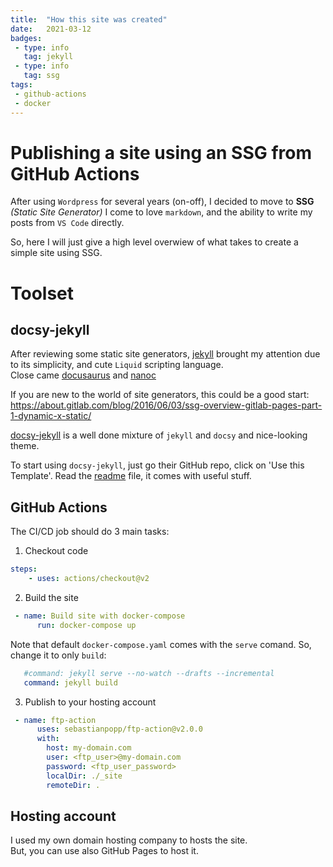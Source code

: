 ```yaml
---
title:  "How this site was created"
date:   2021-03-12 
badges: 
 - type: info
   tag: jekyll
 - type: info
   tag: ssg
tags:
 - github-actions
 - docker
---
```


# Publishing a site using an SSG from GitHub Actions

After using `Wordpress` for several years (on-off), I decided to move to **SSG** *(Static Site Generator)*
I come to love `markdown`, and the ability to write my posts from `VS Code` directly.

So, here I will just give a high level overwiew of what takes to create a simple site using SSG.

<!--more-->

# Toolset

## docsy-jekyll

After reviewing some static site generators, [jekyll](https://jekyllrb.com/docs/) brought my attention due to its simplicity, and cute `Liquid` scripting language.  
Close came [docusaurus](https://docusaurus.io/) and [nanoc](https://nanoc.ws/)

If you are new to the world of site generators, this could be a good start:  
<https://about.gitlab.com/blog/2016/06/03/ssg-overview-gitlab-pages-part-1-dynamic-x-static/>

[docsy-jekyll](https://github.com/vsoch/docsy-jekyll) is a well done mixture of `jekyll` and `docsy` and nice-looking theme.

To start using `docsy-jekyll`, just go their GitHub repo, click on 'Use this Template'.
Read the [readme](https://github.com/vsoch/docsy-jekyll/blob/master/README.md) file, it comes with useful stuff.
 
## GitHub Actions

The CI/CD job should do 3 main tasks:

1. Checkout code

~~~yaml
steps:    
    - uses: actions/checkout@v2
~~~

2. Build the site

~~~yaml
 - name: Build site with docker-compose
      run: docker-compose up
~~~

Note that default `docker-compose.yaml` comes with the `serve` comand. 
So, change it to only `build`:

~~~yaml
   #command: jekyll serve --no-watch --drafts --incremental
   command: jekyll build  
~~~

3. Publish to your hosting account

~~~yaml
 - name: ftp-action
      uses: sebastianpopp/ftp-action@v2.0.0
      with: 
        host: my-domain.com
        user: <ftp_user>@my-domain.com
        password: <ftp_user_password>
        localDir: ./_site
        remoteDir: .
~~~

## Hosting account

I used my own domain hosting company to hosts the site.  
But, you can use also GitHub Pages to host it.

